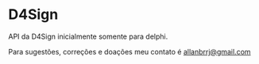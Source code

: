 # D4Sign
API da D4Sign inicialmente somente para delphi.

Para sugestões, correções e doações meu contato é allanbrrj@gmail.com
